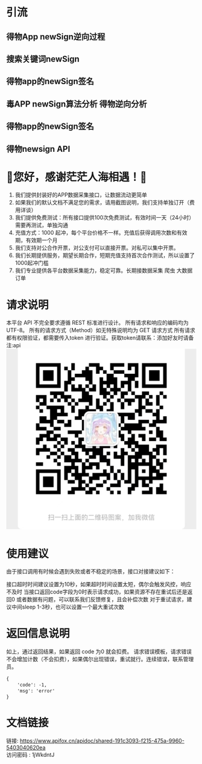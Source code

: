 
# 引流
## 得物App newSign逆向过程
## 搜索关键词newSign
## 得物app的newSign签名
## 毒APP newSign算法分析 得物逆向分析
## 得物app的newSign签名
## 得物newsign API



# 👏您好，感谢茫茫人海相遇！👏

1. 我们提供封装好的APP数据采集接口，让数据流动更简单
2. 如果我们的默认文档不满足您的需求，请用截图说明，我们支持单独订开（费用详谈）
3. 我们提供免费测试：所有接口提供100次免费测试，有效时间一天（24小时）需要再测试，单独沟通
4. 充值方式：1000 起冲，每个平台价格不一样。充值后获得调用次数和有效期，有效期一个月
5. 我们支持对公合作开票，对公支付可以直接开票。对私可以集中开票。
6. 我们长期提供服务，期望长期合作，短期充值支持首次合作测试，所以设置了1000起冲门槛
7. 我们专业提供各平台数据采集能力，稳定可靠。长期接数据采集 爬虫 大数据订单


# 请求说明
本平台 API 不完全要求遵循 REST 标准进行设计。
所有请求和响应的编码均为 UTF-8。
所有的请求方式（Method）如无特殊说明均为 GET 请求方式
所有请求都有权限验证，都需要传入token 进行验证。获取token请联系：添加好友时请备注:api
![微信](weixin.jpg)


# 使用建议
由于接口调用有时候会遇到失败或者不稳定的场景，接口对接建议如下：

接口超时时间建议设置为10秒，如果超时时间设置太短，偶尔会触发风控，响应不及时
当接口返回code字段为0时表示请求成功，如果资源不存在重试后还是返回0 或者数据有问题，可以联系我们反馈修复，且会补偿次数
对于重试请求，建议中间sleep 1-3秒，也可以设置一个最大重试次数


# 返回信息说明
如上，通过返回结果，如果返回 code 为0 就会扣费。
请求错误模板，请求错误不会增加计数（不会扣费），如果偶尔出现错误，重试就行。连续错误，联系管理员。
```
{
    'code': -1,
    'msg': 'error'
}
```



# 文档链接
链接: https://www.apifox.cn/apidoc/shared-191c3093-f215-475a-9960-5403040620ea  
访问密码 : 1jWkdntJ
